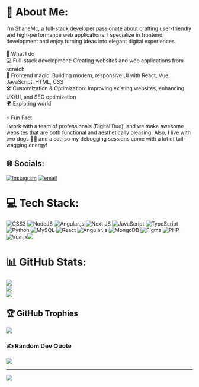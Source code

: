 # 💫 About Me:
I'm ShaneMc, a full-stack developer passionate about crafting user-friendly and high-performance web applications. I specialize in frontend development and enjoy turning ideas into elegant digital experiences.<br><br>🚀 What I do<br>💻 Full-stack development: Creating websites and web applications from scratch<br>🎨 Frontend magic: Building modern, responsive UI with React, Vue, JavaScript, HTML, CSS<br>🛠️ Customization & Optimization: Improving existing websites, enhancing UX/UI, and SEO optimization<br>🌍 Exploring world

⚡ Fun Fact</br>
I work with a team of professionals (Digital Duo), and we make awesome websites that are both functional and aesthetically pleasing. Also, I live with two dogs 🐶🐶 and a cat, so my debugging sessions come with a lot of tail-wagging energy!

## 🌐 Socials:
[![Instagram](https://img.shields.io/badge/Instagram-%23E4405F.svg?logo=Instagram&logoColor=white)](https://instagram.com/only_ana_web) [![email](https://img.shields.io/badge/Email-D14836?logo=gmail&logoColor=white)](mailto:digitalduo26@gmail.com) 

# 💻 Tech Stack:
![CSS3](https://img.shields.io/badge/css3-%231572B6.svg?style=for-the-badge&logo=css3&logoColor=white) ![NodeJS](https://img.shields.io/badge/node.js-6DA55F?style=for-the-badge&logo=node.js&logoColor=white) ![Angular.js](https://img.shields.io/badge/angular.js-%23E23237.svg?style=for-the-badge&logo=angularjs&logoColor=white) ![Next JS](https://img.shields.io/badge/Next-black?style=for-the-badge&logo=next.js&logoColor=white) ![JavaScript](https://img.shields.io/badge/javascript-%23323330.svg?style=for-the-badge&logo=javascript&logoColor=%23F7DF1E) ![TypeScript](https://img.shields.io/badge/typescript-%23007ACC.svg?style=for-the-badge&logo=typescript&logoColor=white) ![Python](https://img.shields.io/badge/python-3670A0?style=for-the-badge&logo=python&logoColor=ffdd54) ![MySQL](https://img.shields.io/badge/mysql-4479A1.svg?style=for-the-badge&logo=mysql&logoColor=white) ![React](https://img.shields.io/badge/react-%2320232a.svg?style=for-the-badge&logo=react&logoColor=%2361DAFB) ![Angular.js](https://img.shields.io/badge/angular.js-%23E23237.svg?style=for-the-badge&logo=angularjs&logoColor=white) ![MongoDB](https://img.shields.io/badge/MongoDB-%234ea94b.svg?style=for-the-badge&logo=mongodb&logoColor=white) ![Figma](https://img.shields.io/badge/figma-%23F24E1E.svg?style=for-the-badge&logo=figma&logoColor=white) ![PHP](https://img.shields.io/badge/php-%23777BB4.svg?style=for-the-badge&logo=php&logoColor=white) ![Vue.js](https://img.shields.io/badge/vue.js-%2335495e.svg?style=for-the-badge&logo=vuedotjs&logoColor=%234FC08D)<img src="https://img.shields.io/badge/MODX-009F00?style=for-the-badge&logo=modx&logoColor=white" />
# 📊 GitHub Stats:
![](https://github-readme-stats.vercel.app/api?username=ShaneRoot&theme=one_dark_pro&hide_border=false&include_all_commits=false&count_private=false)<br/>
![](https://nirzak-streak-stats.vercel.app/?user=ShaneRoot&theme=one_dark_pro&hide_border=false)<br/>
![](https://github-readme-stats.vercel.app/api/top-langs/?username=ShaneRoot&theme=one_dark_pro&hide_border=false&include_all_commits=false&count_private=false&layout=compact)

## 🏆 GitHub Trophies
![](https://github-profile-trophy.vercel.app/?username=ShaneRoot&theme=highcontrast&no-frame=true&no-bg=false&margin-w=4)

### ✍️ Random Dev Quote
![](https://quotes-github-readme.vercel.app/api?type=vetical&theme=radical)

---
[![](https://visitcount.itsvg.in/api?id=ShaneRoot&icon=4&color=4)](https://visitcount.itsvg.in)

<!-- Proudly created with GPRM ( https://gprm.itsvg.in ) -->

